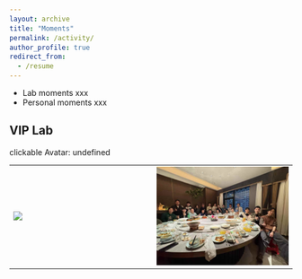 ```yaml
---
layout: archive
title: "Moments"
permalink: /activity/
author_profile: true
redirect_from:
  - /resume
---
```


* Lab moments xxx  
* Personal moments xxx  

VIP Lab
------


clickable Avatar: undefined
<div>
  <table style="border-collapse: collapse; border: none;">
  <tr><td width="400" style="border: none;">
  <div class="col-sm-5 col-md-4 col-lg-4 col-xl-4 m-auto"><img class="img-pub shadow-pub" src="../images/moment1.png" width="430"></div>
  </td>
  <td width="400" style="border: none;">
  <div class="col-sm-5 col-md-4 col-lg-4 col-xl-4 m-auto"><img class="img-pub shadow-pub" src="../images/moment2.jpg" width="430"></div>
  </td></tr>
  
  </table>
</div>
